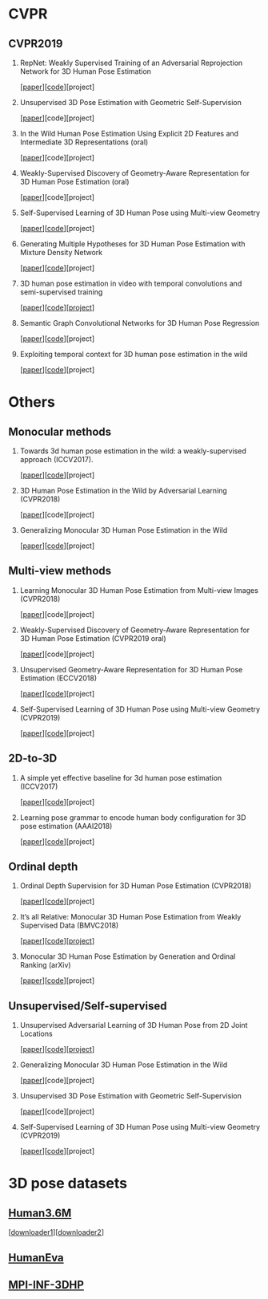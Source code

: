 # CVPR

## CVPR2019

1. RepNet: Weakly Supervised Training of an Adversarial Reprojection Network for 3D Human Pose Estimation

   [[paper](https://arxiv.org/abs/1902.09868)][[code](https://github.com/bastianwandt/RepNet)][project]




2. Unsupervised 3D Pose Estimation with Geometric Self-Supervision

   [[paper](https://arxiv.org/abs/1904.04812)][code][project]




3. In the Wild Human Pose Estimation Using Explicit 2D Features and Intermediate 3D Representations (oral)

   [[paper](https://arxiv.org/abs/1904.03289)][code][project]


   

4. Weakly-Supervised Discovery of Geometry-Aware Representation for 3D Human Pose Estimation (oral)

   [[paper](https://arxiv.org/abs/1903.08839)][code][project]

   



5. Self-Supervised Learning of 3D Human Pose using Multi-view Geometry

   [[paper](https://arxiv.org/abs/1903.02330)][[code](https://github.com/mkocabas/EpipolarPose)][project]
   
 

   

6. Generating Multiple Hypotheses for 3D Human Pose Estimation with Mixture Density Network

   [[paper](https://arxiv.org/abs/1904.05547)][[code](https://github.com/chaneyddtt/Generating-Multiple-Hypotheses-for-3D-Human-Pose-Estimation-with-Mixture-Density-Network)][project]
   
 

   

7. 3D human pose estimation in video with temporal convolutions and semi-supervised training

   [[paper](https://arxiv.org/abs/1811.11742)][[code](https://github.com/facebookresearch/VideoPose3D)][[project](https://dariopavllo.github.io/VideoPose3D)]
   
   

8. Semantic Graph Convolutional Networks for 3D Human Pose Regression

   [[paper](https://arxiv.org/abs/1904.03345)][[code](https://github.com/garyzhao/SemGCN)][project]
   
   
9. Exploiting temporal context for 3D human pose estimation in the wild

   [[paper](https://arxiv.org/abs/1905.04266)][[code](https://github.com/deepmind/Temporal-3D-Pose-Kinetics)][project]


# Others

## Monocular methods
1. Towards 3d human pose estimation in the wild: a weakly-supervised approach (ICCV2017).

   [[paper](https://arxiv.org/abs/1704.02447)][[code](https://github.com/xingyizhou/pose-hg-3d)][project]
   



2. 3D Human Pose Estimation in the Wild by Adversarial Learning (CVPR2018)

   [[paper](https://arxiv.org/abs/1803.09722)][code][project]
   


3. Generalizing Monocular 3D Human Pose Estimation in the Wild

   [[paper](https://arxiv.org/abs/1904.05512)][[code](https://github.com/llcshappy/Monocular-3D-Human-Pose)][project]



## Multi-view methods

1. Learning Monocular 3D Human Pose Estimation from Multi-view Images (CVPR2018)

   [[paper](https://arxiv.org/abs/1803.04775)][code][project]
   
   
   
2. Weakly-Supervised Discovery of Geometry-Aware Representation for 3D Human Pose Estimation (CVPR2019 oral)
   
   [[paper](https://arxiv.org/abs/1903.08839)][code][project]
   


3. Unsupervised Geometry-Aware Representation for 3D Human Pose Estimation (ECCV2018)

   [[paper](https://arxiv.org/abs/1804.01110)][[code](https://github.com/hrhodin/UnsupervisedGeometryAwareRepresentationLearning)][project]
   


4. Self-Supervised Learning of 3D Human Pose using Multi-view Geometry (CVPR2019)

   [[paper](https://arxiv.org/abs/1903.02330)][[code](https://github.com/mkocabas/EpipolarPose)][project]


  


## 2D-to-3D

1. A simple yet effective baseline for 3d human pose estimation (ICCV2017)

   [[paper](https://arxiv.org/abs/1705.03098)][[code](https://github.com/lck1201/simple-effective-3Dpose-baseline)][project]
   
   
   
2. Learning pose grammar to encode human body configuration for 3D pose estimation (AAAI2018)

   [[paper](https://arxiv.org/abs/1710.06513)][[code](https://bitbucket.org/merayxu/3dpose_grammar)][project]
   


## Ordinal depth

1. Ordinal Depth Supervision for 3D Human Pose Estimation (CVPR2018)
   
   [[paper](https://arxiv.org/abs/1805.04095)][[code](https://github.com/geopavlakos/ordinal-pose3d)][project]
   
   
   
2. It’s all Relative: Monocular 3D Human Pose Estimation from Weakly Supervised Data (BMVC2018)

   [[paper](https://arxiv.org/abs/1805.06880)][[code](https://github.com/matteorr/rel_3d_pose)][[project](http://www.vision.caltech.edu/~mronchi/projects/RelativePose/)]
   


3. Monocular 3D Human Pose Estimation by Generation and Ordinal Ranking (arXiv)

   [[paper](https://arxiv.org/abs/1904.01324)][[code](https://github.com/ssfootball04/generative_pose)][project]
  
  
## Unsupervised/Self-supervised
1. Unsupervised Adversarial Learning of 3D Human Pose from 2D Joint Locations 

   [[paper](https://arxiv.org/abs/1803.08244)][[code](https://github.com/kogaki/3dpose_gan)][[project](https://nico-opendata.jp/en/casestudy/3dpose_gan/index.html)]



2. Generalizing Monocular 3D Human Pose Estimation in the Wild

   [[paper](https://arxiv.org/abs/1904.05512)][code][project]


3. Unsupervised 3D Pose Estimation with Geometric Self-Supervision

   [[paper](https://arxiv.org/abs/1904.04812)][code][project]
   
   
   
4. Self-Supervised Learning of 3D Human Pose using Multi-view Geometry (CVPR2019)

   [[paper](https://arxiv.org/abs/1903.02330)][[code](https://github.com/mkocabas/EpipolarPose)][project]
   
   

# 3D pose datasets

## [Human3.6M](http://vision.imar.ro/human3.6m/description.php)
   
   [[downloader1](https://github.com/anibali/h36m-fetch)][[downloader2](https://github.com/kotaro-inoue/human3.6m_downloader)]
   
## [HumanEva](http://humaneva.is.tue.mpg.de/datasets_human_1)

## [MPI-INF-3DHP](http://gvv.mpi-inf.mpg.de/3dhp-dataset/)
